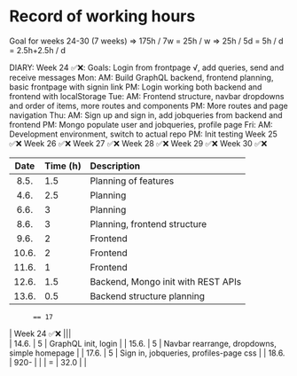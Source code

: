 # Record of working hours

Goal for weeks 24-30 (7 weeks)
  => 175h / 7w = 25h / w
  => 25h / 5d = 5h / d = 2.5h+2.5h / d

DIARY:
  Week 24 ✅❌: Goals: Login from frontpage √, add queries, send and receive messages
    Mon: 
      AM: Build GraphQL backend, frontend planning, basic frontpage with signin link
      PM: Login working both backend and frontend with localStorage
    Tue:
      AM: Frontend structure, navbar dropdowns and order of items, more routes and components
      PM: More routes and page navigation
    Thu:
      AM: Sign up and sign in, add jobqueries from backend and frontend
      PM: Mongo populate user and jobqueries, profile page
    Fri:
      AM: Development environment, switch to actual repo
      PM: Init testing
  Week 25 ✅❌
  Week 26 ✅❌
  Week 27 ✅❌
  Week 28 ✅❌
  Week 29 ✅❌
  Week 30 ✅❌

| Date  | Time (h)  | Description   |
| :----:|:-----     | :-----        |
| 8.5.  | 1.5       | Planning of features |
| 4.6.  | 2.5       | Planning |
| 6.6.  | 3         | Planning |
| 8.6.  | 3         | Planning, frontend structure |
| 9.6.  | 2         | Frontend |
| 10.6. | 2         | Frontend |
| 11.6. | 1         | Frontend |
| 12.6. | 1.5       | Backend, Mongo init with REST APIs |
| 13.6. | 0.5       | Backend structure planning |
          == 17
| Week 24 ✅❌ |||   
| 14.6. | 5   | GraphQL init, login |
| 15.6. | 5   | Navbar rearrange, dropdowns, simple homepage  |
| 17.6. | 5  | Sign in, jobqueries, profiles-page css |
| 18.6. | 920-  |  |
| =     | 32.0      |               |
